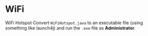 # WiFi
WiFi Hotspot
Convert `WiFiHotspot.java` to an executable file (using something like launch4j) and run the `.exe` file as **Administrator**.
